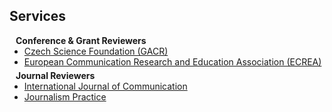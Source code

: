 ## Services

<h4 style="margin:0 10px 0;">Conference & Grant Reviewers</h4>

<ul style="margin:0 0 5px;">
  <li><a href="https://gacr.cz/en/"><autocolor>Czech Science Foundation (GACR)</autocolor></a></li> 
  <li><a href="https://ecrea.eu/"><autocolor>European Communication Research and Education Association (ECREA)</autocolor></a></li>
</ul>

<h4 style="margin:0 10px 0;">Journal Reviewers</h4>

<ul style="margin:0 0 20px;">
  <li><a href="https://ijoc.org/index.php/ijoc"><autocolor>International Journal of Communication </autocolor></a></li>
  <li><a href="https://www.tandfonline.com/journals/rjop20"><autocolor>Journalism Practice</autocolor></a></li>
</ul>

